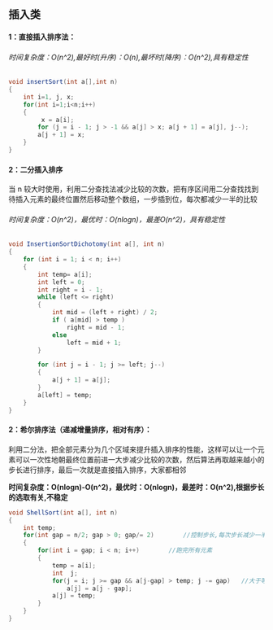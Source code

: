 ## 插入类

#### 1：直接插入排序法：

###### 时间复杂度：O(n^2),最好时(升序)：O(n),最坏时(降序)：O(n^2),具有稳定性

```java
void insertSort(int a[],int n)
{
	int i=1, j, x;
	for(int i=1;i<n;i++)
	{
         x = a[i];
		for (j = i - 1; j > -1 && a[j] > x; a[j + 1] = a[j], j--);
		a[j + 1] = x;
	}
}
```



#### 2：二分插入排序

当 n 较大时使用，利用二分查找法减少比较的次数，把有序区间用二分查找找到待插入元素的最终位置然后移动整个数组，一步插到位，每次都减少一半的比较

###### 时间复杂度：O(n^2)，最优时：O(nlogn)，最差O(n^2)，具有稳定性

```java
void InsertionSortDichotomy(int a[], int n)
{
    for (int i = 1; i < n; i++)
    {
        int temp= a[i];                  
        int left = 0;                  
        int right = i - 1;                
        while (left <= right)         
        {
            int mid = (left + right) / 2;
            if ( a[mid] > temp )
                right = mid - 1;
            else
                left = mid + 1;
        }

        for (int j = i - 1; j >= left; j--)
        {
            a[j + 1] = a[j];
        }
        a[left] = temp;
	}
}
```



#### 2：希尔排序法（递减增量排序，相对有序）：

​	利用二分法，把全部元素分为几个区域来提升插入排序的性能，这样可以让一个元素可以一次性地朝最终位置前进一大步减少比较的次数，然后算法再取越来越小的步长进行排序，最后一次就是直接插入排序，大家都相邻
	

   **时间复杂度：O(nlogn)-O(n^2)，最优时：O(nlogn)，最差时：O(n^2),根据步长的选取有关,不稳定**

```java
void ShellSort(int a[], int n)
{
	int temp;
	for(int gap = n/2; gap > 0; gap/= 2) 		//控制步长,每次步长减少一半，最后递减到1
	{
		for(int i = gap; i < n; i++)		//跑完所有元素
		{
			temp = a[i];
			int  j;
			for(j = i; j >= gap && a[j-gap] > temp; j -= gap)	//大于等于步长，因为第二次开始往后比
				a[j] = a[j - gap];
			a[j] = temp;
		}
	}
}
```


